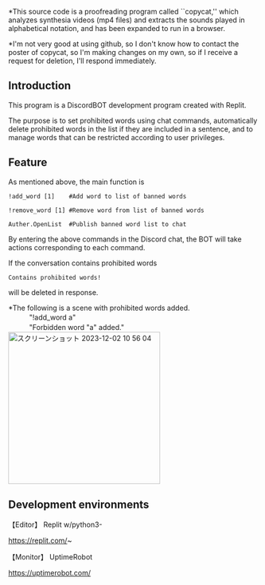 *This source code is a proofreading program called ``copycat,'' which analyzes synthesia videos (mp4 files) and extracts the sounds played in alphabetical notation, and has been expanded to run in a browser.

*I'm not very good at using github, so I don't know how to contact the poster of copycat, so I'm making changes on my own, so if I receive a request for deletion, I'll respond immediately.




## **Introduction**

This program is a DiscordBOT development program created with Replit.

The purpose is to set prohibited words using chat commands, automatically delete prohibited words in the list if they are included in a sentence, and to manage words that can be restricted according to user privileges.

## **Feature**

As mentioned above, the main function is


`!add_word [1]    #Add word to list of banned words`

`!remove_word [1] #Remove word from list of banned words`
 
`Auther.OpenList  #Publish banned word list to chat`


By entering the above commands in the Discord chat, the BOT will take actions corresponding to each command.

If the conversation contains prohibited words


`Contains prohibited words!`

will be deleted in response.


*The following is a scene with prohibited words added.<br>
　　　"!add_word a"<br>
　　　"Forbidden word "a" added."<br>
<img width="305" alt="スクリーンショット 2023-12-02 10 56 04" src="https://github.com/Ken1414/WordPOLICE__DiscordBOT/assets/116622288/6604e47b-9ffe-4bf4-8d84-94411b26ec0a">




## **Development environments**

【Editor】 Replit w/python3-


https://replit.com/~


【Monitor】 UptimeRobot


https://uptimerobot.com/

